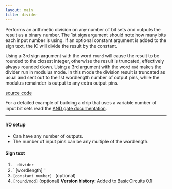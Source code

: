 ```yaml
---
layout: main
title: divider
---
```


Performs an arithmetic division on any number of bit sets and outputs the result as a binary number.
The 1st sign argument should note how many bits each input number is using. If an optional constant argument is added to the sign text, the IC will divide the result by the constant.

Using a 3rd sign argument with the word `round` will cause the result to be rounded to the closest integer, otherwise the result is truncated, effectively always rounded down. 
Using a 3rd argument with the word `mod` makes the divider run in modulus mode. In this mode the division result is truncated as usual and sent out to the 1st wordlength number of output pins, while the modulus remainder is output to any extra output pins. 

[source code](https://github.com/eisental/BasicCircuits/blob/master/src/main/java/org/tal/basiccircuits/divider.java)

For a detailed example of building a chip that uses a variable number of input bit sets read the [AND gate documentation](And).
 
* * *


#### I/O setup 
* Can have any number of outputs. 
* The number of input pins can be any multiple of the wordlength.

#### Sign text
1. `   divider   `
2. ` [wordlength] '
3. ` [constant number]  ` (optional)
4. ` [round/mod] ` (optional)
__Version history:__ Added to BasicCircuits 0.1